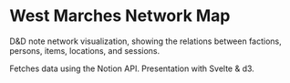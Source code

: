 # West Marches Network Map
D&D note network visualization, showing the relations between factions, persons, items, locations, and sessions.

Fetches data using the Notion API. Presentation with Svelte & d3.
